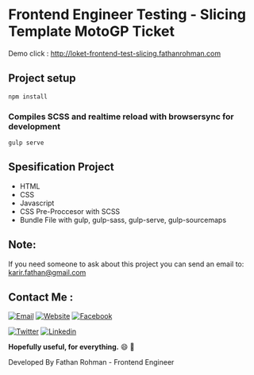 # Frontend Engineer Testing - Slicing Template MotoGP Ticket

Demo click : http://loket-frontend-test-slicing.fathanrohman.com

## Project setup
```
npm install
```

### Compiles SCSS and realtime reload with browsersync for development
```
gulp serve
```

## Spesification Project
- HTML
- CSS
- Javascript
- CSS Pre-Proccesor with SCSS
- Bundle File with gulp, gulp-sass, gulp-serve, gulp-sourcemaps

## Note:
If you need someone to ask about this project you can send an email to: karir.fathan@gmail.com

## Contact Me :
[![Email](https://img.shields.io/badge/Fathan%20Rohman-Email-yellow.svg?maxAge=3600)](mailto:karir.fathan@gmail.com)
[![Website](https://img.shields.io/badge/Fathan%20Rohman-Github-black.svg?maxAge=3600)](https://github.com/fathan/)
[![Facebook](https://img.shields.io/badge/fathanrohmanst-Facebook-blue.svg?maxAge=3600)](https://facebook.com/fathanrohmanst)

[![Twitter](https://img.shields.io/badge/Fathan_Rohman-Twitter-55acee.svg?maxAge=3600)](https://twitter.com/Fathan_Rohman)
[![Linkedin](https://img.shields.io/badge/fathan-Linkedin-0077b5.svg?maxAge=3600)](https://id.linkedin.com/in/fathan)


**Hopefully useful, for everything.** :smile: :punch:

Developed By Fathan Rohman - Frontend Engineer